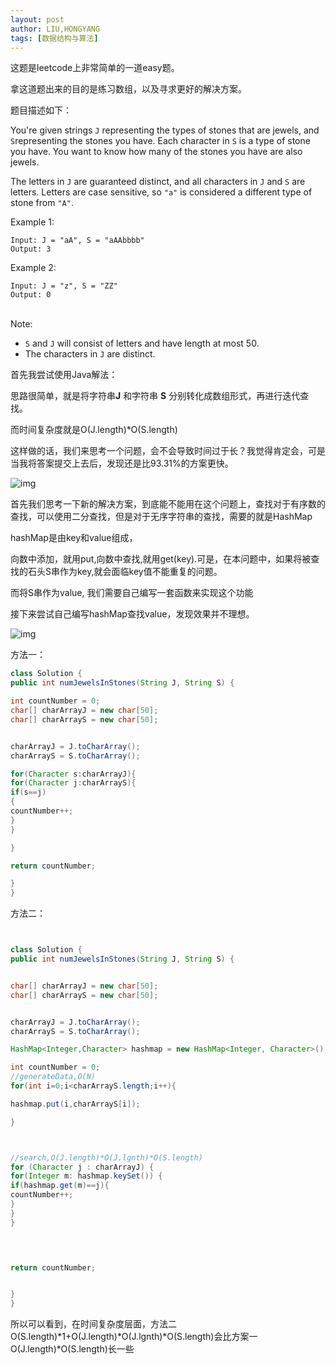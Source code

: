 ```yaml
---
layout: post
author: LIU,HONGYANG
tags: [数据结构与算法]
---
```




这题是leetcode上非常简单的一道easy题。

拿这道题出来的目的是练习数组，以及寻求更好的解决方案。

题目描述如下：

 

You're given strings `J` representing the types of stones that are jewels, and `S`representing the stones you have. Each character in `S` is a type of stone you have. You want to know how many of the stones you have are also jewels.

The letters in `J` are guaranteed distinct, and all characters in `J` and `S` are letters. Letters are case sensitive, so `"a"` is considered a different type of stone from `"A"`.

Example 1:

```
Input: J = "aA", S = "aAAbbbb"
Output: 3
```

Example 2:

```
Input: J = "z", S = "ZZ"
Output: 0
　　
```

Note:

- `S` and `J` will consist of letters and have length at most 50.
- The characters in `J` are distinct.

 

首先我尝试使用Java解法：

思路很简单，就是将字符串**J** 和字符串 **S** 分别转化成数组形式，再进行迭代查找。

而时间复杂度就是O(J.length)*O(S.length)

这样做的话，我们来思考一个问题，会不会导致时间过于长？我觉得肯定会，可是当我将答案提交上去后，发现还是比93.31%的方案更快。

![img](https://img2018.cnblogs.com/blog/1067977/201909/1067977-20190920113541137-1909677115.png)

 

 

 

首先我们思考一下新的解决方案，到底能不能用在这个问题上，查找对于有序数的查找，可以使用二分查找，但是对于无序字符串的查找，需要的就是HashMap

hashMap是由key和value组成，

向数中添加，就用put,向数中查找,就用get(key).可是，在本问题中，如果将被查找的石头S串作为key,就会面临key值不能重复的问题。

而将S串作为value, 我们需要自己编写一套函数来实现这个功能

 

接下来尝试自己编写hashMap查找value，发现效果并不理想。

 

![img](https://img2018.cnblogs.com/blog/1067977/201909/1067977-20190920121511942-349524289.png)

 

 

 

 

 

 

方法一：

 

```java
class Solution {
public int numJewelsInStones(String J, String S) {

int countNumber = 0;
char[] charArrayJ = new char[50];
char[] charArrayS = new char[50];


charArrayJ = J.toCharArray();
charArrayS = S.toCharArray();

for(Character s:charArrayJ){
for(Character j:charArrayS){
if(s==j)
{
countNumber++;
}
}

}

return countNumber;

}
}


```



 

 

方法二：





```java


class Solution {
public int numJewelsInStones(String J, String S) {


char[] charArrayJ = new char[50];
char[] charArrayS = new char[50];


charArrayJ = J.toCharArray();
charArrayS = S.toCharArray();

HashMap<Integer,Character> hashmap = new HashMap<Integer, Character>();

int countNumber = 0;
//generateData,O(N)
for(int i=0;i<charArrayS.length;i++){

hashmap.put(i,charArrayS[i]);

}



//search,O(J.length)*O(J.lgnth)*O(S.length)
for (Character j : charArrayJ) {
for(Integer m: hashmap.keySet()) {
if(hashmap.get(m)==j){
countNumber++;
}
}
}

 


return countNumber;


}
}


```

 

 

所以可以看到，在时间复杂度层面，方法二O(S.length)*1+O(J.length)*O(J.lgnth)*O(S.length)会比方案一O(J.length)*O(S.length)长一些

 